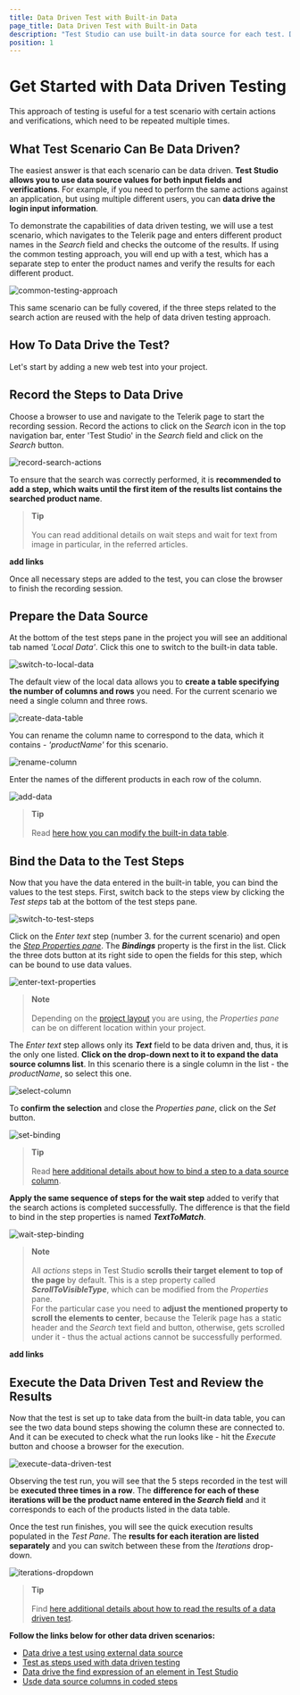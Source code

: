 ```yaml
---
title: Data Driven Test with Built-in Data
page_title: Data Driven Test with Built-in Data
description: "Test Studio can use built-in data source for each test. Data drive/ Parameterize a test with Internal data source in Test Studio"
position: 1
---
```

# Get Started with Data Driven Testing

This approach of testing is useful for a test scenario with certain actions and verifications, which need to be repeated multiple times.

## <strong>What Test Scenario Can Be Data Driven?</strong>

The easiest answer is that each scenario can be data driven. __Test Studio allows you to use data source values for both input fields and verifications__. For example, if you need to perform the same actions against an application, but using multiple different users, you can __data drive the login input information__.

To demonstrate the capabilities of data driven testing, we will use a test scenario, which navigates to the Telerik page and enters different product names in the _Search_ field and checks the outcome of the results. If using the common testing approach, you will end up with a test, which has a separate step to enter the product names and verify the results for each different product.

![common-testing-approach](/img/automated-tests/data-drive-test/local-data-driven-test/common-testing-approach.png)

This same scenario can be fully covered, if the three steps related to the search action are reused with the help of data driven testing approach.

## <strong>How To Data Drive the Test?</strong>

Let's start by adding a new web test into your project.

## Record the Steps to Data Drive

Choose a browser to use and navigate to the Telerik page to start the recording session. Record the actions to click on the _Search_ icon in the top navigation bar, enter 'Test Studio' in the _Search_ field and click on the _Search_ button.

![record-search-actions](/img/automated-tests/data-drive-test/local-data-driven-test/record-search-actions.png)

To ensure that the search was correctly performed, it is __recommended to add a step, which waits until the first item of the results list contains the searched product name__.

> __Tip__
><br>
><br>
> You can read additional details on wait steps and wait for text from image in particular, in the referred articles.

__add links__ 

Once all necessary steps are added to the test, you can close the browser to finish the recording session.

## Prepare the Data Source

At the bottom of the test steps pane in the project you will see an additional tab named _'Local Data'_. Click this one to switch to the built-in data table.

![switch-to-local-data](/img/automated-tests/data-drive-test/local-data-driven-test/switch-to-local-data.png)

The default view of the local data allows you to __create a table specifying the number of columns and rows__ you need. For the current scenario we need a single column and three rows.

![create-data-table](/img/automated-tests/data-drive-test/local-data-driven-test/create-data-table.png)

You can rename the column name to correspond to the data, which it contains - _'productName'_ for this scenario.

![rename-column](/img/automated-tests/data-drive-test/local-data-driven-test/rename-column.png)

Enter the names of the different products in each row of the column.

![add-data](/img/automated-tests/data-drive-test/local-data-driven-test/add-data.png)

> __Tip__
><br>
><br>
> Read <a href="/features/data-driven-testing/manage-local-data" target="_blank">here how you can modify the built-in data table</a>.

## Bind the Data to the Test Steps

Now that you have the data entered in the built-in table, you can bind the values to the test steps. First, switch back to the steps view by clicking the _Test steps_ tab at the bottom of the test steps pane.

![switch-to-test-steps](/img/automated-tests/data-drive-test/local-data-driven-test/switch-to-test-steps.png)

Click on the _Enter text_ step (number 3. for the current scenario) and open the <a href="/features/test-maintenance/test-step-properties" target="_blank">_Step Properties pane_</a>. The ___Bindings___ property is the first in the list. Click the three dots button at its right side to open the fields for this step, which can be bound to use data values.

![enter-text-properties](/img/automated-tests/data-drive-test/local-data-driven-test/enter-text-properties.png)

> __Note__
><br>
><br>
> Depending on the <a href="/automated-tests/customize-project/custom-layout" target="_blank">project layout</a> you are using, the _Properties pane_ can be on different location within your project.

The _Enter text_ step allows only its ___Text___ field to be data driven and, thus, it is the only one listed. __Click on the drop-down next to it to expand the data source columns list__. In this scenario there is a single column in the list - the _productName_, so select this one.

![select-column](/img/automated-tests/data-drive-test/local-data-driven-test/select-column.png)

To __confirm the selection__ and close the _Properties pane_, click on the _Set_ button.

![set-binding](/img/automated-tests/data-drive-test/local-data-driven-test/set-binding.png)

> __Tip__
><br>
><br>
> Read <a href="/features/data-driven-testing/attach-columns-input-values" target="_blank">here additional details about how to bind a step to a data source column</a>.

__Apply the same sequence of steps for the wait step__ added to verify that the search actions is completed successfully. The difference is that the field to bind in the step properties is named ___TextToMatch___.

![wait-step-binding](/img/automated-tests/data-drive-test/local-data-driven-test/wait-step-binding.png)

> __Note__
><br>
><br>
> All _actions_ steps in Test Studio __scrolls their target element to top of the page__ by default. This is a step property called ___ScrollToVisibleType___, which can be modified from the _Properties_ pane.
><br>
>For the particular case you need to __adjust the mentioned property to scroll the elements to center__, because the Telerik page has a static header and the _Search_ text field and button, otherwise, gets scrolled under it - thus the actual actions cannot be successfully performed.

__add links__ 

## Execute the Data Driven Test and Review the Results

Now that the test is set up to take data from the built-in data table, you can see the two data bound steps showing the column these are connected to. And it can be executed to check what the run looks like - hit the _Execute_ button and choose a browser for the execution.

![execute-data-driven-test](/img/automated-tests/data-drive-test/local-data-driven-test/execute-data-driven-test.png)

Observing the test run, you will see that the 5 steps recorded in the test will be __executed three times in a row__. The __difference for each of these iterations will be the product name entered in the _Search_ field__ and it corresponds to each of the products listed in the data table.

Once the test run finishes, you will see the quick execution results populated in the _Test Pane_. The __results for each iteration are listed separately__ and you can switch between these from the _Iterations_ drop-down.

![iterations-dropdown](/img/automated-tests/data-drive-test/local-data-driven-test/iterations-dropdown.png)

> __Tip__
><br>
><br>
> Find <a href="/automated-tests/data-drive-test/ddt-results#summary-results" target="_blank">here additional details about how to read the results of a data driven test</a>.

__Follow the links below for other data driven scenarios:__

- <a href="/automated-tests/data-drive-test/external-data-driven-test" target="_blank">Data drive a test using external data source</a>
- <a href="/automated-tests/data-drive-test/multi-level-tests" target="_blank">Test as steps used with data driven testing</a>
- <a href="/automated-tests/elements/find-element#data-driven-find-expression" target="_blank">Data drive the find expression of an element in Test Studio</a>
- <a href="/automated-tests/data-drive-test/data-binding-in-code" target="_blank">Usde data source columns in coded steps</a>
